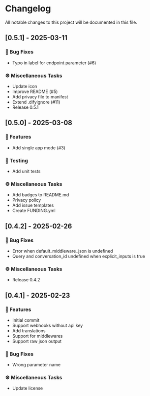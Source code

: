 # Changelog

All notable changes to this project will be documented in this file.

## [0.5.1] - 2025-03-11

### 🐛 Bug Fixes

- Typo in label for endpoint parameter (#6)

### ⚙️ Miscellaneous Tasks

- Update icon
- Improve README (#5)
- Add privacy file to manifest
- Extend .difyignore (#11)
- Release 0.5.1

## [0.5.0] - 2025-03-08

### 🚀 Features

- Add single app mode (#3)

### 🧪 Testing

- Add unit tests

### ⚙️ Miscellaneous Tasks

- Add badges to README.md
- Privacy policy
- Add issue templates
- Create FUNDING.yml

## [0.4.2] - 2025-02-26

### 🐛 Bug Fixes

- Error when default_middleware_json is undefined
- Query and conversation_id undefined when explicit_inputs is true

### ⚙️ Miscellaneous Tasks

- Release 0.4.2

## [0.4.1] - 2025-02-23

### 🚀 Features

- Initial commit
- Support webhooks without api key
- Add translations
- Support for middlewares
- Support raw json output

### 🐛 Bug Fixes

- Wrong parameter name

### ⚙️ Miscellaneous Tasks

- Update license

<!-- generated by git-cliff -->
